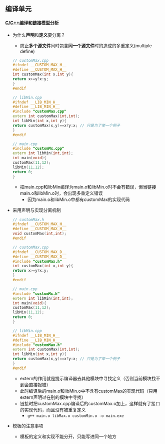 ## 编译单元

#### [C/C++编译和链接模型分析](https://imzlp.me/posts/27118/)
* 为什么**声明**和**定义**要分离？
    * 防止**多个源文件**同时包含**同一个源文件**时的造成的多重定义(multiple define)
    ``` c++
    // customMax.cpp
    #ifndef __CUSTOM_MAX_H__
    #define __CUSTOM_MAX_H__
    int customMax(int x,int y){
    return x>=y?x:y;
    }
    #endif

    // libMin.cpp
    #ifndef __LIB_MIN_H__
    #define __LIB_MIN_H__
    #include "customMax.cpp"
    extern int customMax(int,int);
    int libMin(int x,int y){
    return customMax(x,y)==x?y:x; // 只是为了举一个例子
    }
    #endif

    // main.cpp
    #include "customMx.cpp"
    extern int libMin(int,int);
    int main(void){
    customMax(11,12);
    libMin(11,12);
    return 0;
    }
    ```
    * 把main.cpp和libMin编译为main.o和libMin.o时不会有错误，但当链接main.o和libMin.o时，会出现多重定义错误
        * 因为main.o和libMin.o中都有customMax的实现代码
* 采用声明与实现分离机制
    ``` c++
    // customMax.h
    #ifndef __CUSTOM_MAX_H__
    #define __CUSTOM_MAX_H__
    void customMax(int,int);
    #endif

    // customMax.cpp
    #ifndef __CUSTOM_MAX_D__
    #define __CUSTOM_MAX_D__
    #include "customMax.h"
    int customMax(int x,int y){
    return x>=y?x:y;
    }
    #endif

    // main.cpp
    #include "customMx.h"
    extern int libMin(int,int);
    int main(void){
    customMax(11,12);
    libMin(11,12);
    return 0;
    }

    // libMin.cpp
    #ifndef __LIB_MIN_H__
    #define __LIB_MIN_H__
    #include "customMax.h"
    extern int customMax(int,int);
    int libMin(int x,int y){
    return customMax(x,y)==x?y:x; // 只是为了举一个例子
    }
    #endif
    ```
    * extern的作用就是提示编译器去其他模块中寻找定义（否则当前模块找不到会直接报错）
    * 此时编译后的main.o和libMin.o中不含有customMax的实现代码（只用extern声明过在别的模块中寻找）
    * 链接时把customMax.cpp编译后的customMax.o加上，这样就有了接口的实现代码，而且没有被重复定义
        * `g++ main.o libMax.o customMin.o -o main.exe`

* 模板的注意事项
    * 模板的定义和实现不能分开，只能写进同一个地方